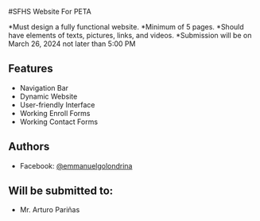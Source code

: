 #SFHS Website For PETA

*Must design a fully functional website.
*Minimum of 5 pages.
*Should have elements of texts, pictures, links, and videos.
*Submission will be on March 26, 2024 not later than 5:00 PM

## Features

- Navigation Bar
- Dynamic Website
- User-friendly Interface
- Working Enroll Forms
- Working Contact Forms

## Authors
- Facebook: [@emmanuelgolondrina](https://www.facebook.com/profile.php?id=100004811797956)

## Will be submitted to:

- Mr. Arturo Pariñas
